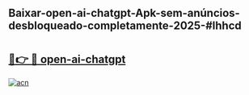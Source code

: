## Baixar-open-ai-chatgpt-Apk-sem-anúncios-desbloqueado-completamente-2025-#lhhcd

# <h2><a href="https://ainizakaria.my?title=open-ai-chatgpt&ref=22M">🔗👉 🔴 open-ai-chatgpt</a></h2>

[![acn](https://github.com/user-attachments/assets/0f9c940e-d8b0-45ae-aac7-cd30a18b3e1c)](https://ainizakaria.my?title=open-ai-chatgpt&ref=22M)


